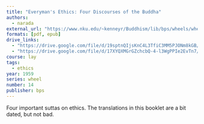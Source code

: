 ```yaml
---
title: "Everyman's Ethics: Four Discourses of the Buddha"
authors:
  - narada
external_url: "https://www.nku.edu/~kenneyr/Buddhism/lib/bps/wheels/wheel014.html"
formats: [pdf, epub]
drive_links:
  - "https://drive.google.com/file/d/19sptnQIjsKnC4L3TfiC3MM5PJONm8kGB/view?usp=drivesdk"
  - "https://drive.google.com/file/d/17XYQXMGrGZchcbQ-4-l3WgPPIe2EvTn7/view?usp=drivesdk"
course: lay
tags:
  - ethics
year: 1959
series: wheel
number: 14
publisher: bps
---
```


Four important suttas on ethics. The translations in this booklet are a bit dated, but not bad.
